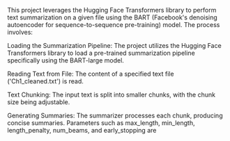 This project leverages the Hugging Face Transformers library to perform text summarization on a given file using the BART (Facebook's denoising autoencoder for sequence-to-sequence pre-training) model. 
The process involves:

Loading the Summarization Pipeline:
The project utilizes the Hugging Face Transformers library to load a pre-trained summarization pipeline specifically using the BART-large model.

Reading Text from File:
The content of a specified text file ('Ch1_cleaned.txt') is read.

Text Chunking:
The input text is split into smaller chunks, with the chunk size being adjustable.

Generating Summaries:
The summarizer processes each chunk, producing concise summaries.
Parameters such as max_length, min_length, length_penalty, num_beams, and early_stopping are
